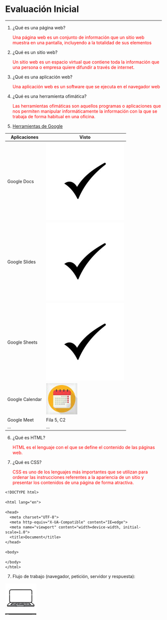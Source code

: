 
# Evaluación Inicial 
________________________________________

1. ¿Qué es una página web? 

    <span style="color:red">Una página web es un conjunto de información que un sitio web muestra en una pantalla, incluyendo a la totalidad de sus elementos 
</span>

2.  ¿Qué es un sitio web?
   
    <span style="color:red"> Un sitio web es un espacio virtual que contiene toda la información que una persona o empresa quiere difundir a través de internet.
</span>

3.  ¿Qué es una aplicación web?
   
    <span style="color:red">Una aplicación web es un software que se ejecuta en el navegador web
    </span>

4.  ¿Qué es una herramienta ofimática? 
   
    <span style="color:red">Las herramientas ofimáticas son aquellos programas o aplicaciones que nos permiten manipular informáticamente la información con la que se trabaja de forma habitual en una oficina.
</span>

5.  [Herramientas de Google](https://www.google.com/intl/es-419/chrome/browser-tools "Herramientas de Google")

| Aplicaciones   | Visto                                                                                 |
| -------------- | --------------------------------------------------------------------------------------- |
| Google Docs    | ![check](https://github.com/raccssoo/SMX2M8UF1A2/blob/main/check.jpg)                |
| Google Slides  | ![check](https://github.com/raccssoo/SMX2M8UF1A2/blob/main/check.jpg)                |
| Google Sheets  | ![check](https://github.com/raccssoo/SMX2M8UF1A2/blob/main/check.jpg)                |
| Google Calendar| ![Calendar](https://github.com/raccssoo/SMX2M8UF1A2/blob/main/calendar.jpg)          |
| Google Meet    | Fila 5, C2                                                                           |
| ...            | ...                                                                                   |



6. ¿Qué es HTML?

    <span style="color:red">HTML es el lenguaje con el que se define el contenido de las páginas web.
</span>

7. ¿Qué es CSS? 

    <span style="color:red">CSS es uno de los lenguajes más importantes que se utilizan para ordenar las instrucciones referentes a la apariencia de un sitio y presentar los contenidos de una página de forma atractiva. 
</span>

```
<!DOCTYPE html>

<html lang="en">

<head>
  <meta charset="UTF-8">
  <meta http-equiv="X-UA-Compatible" content="IE=edge">
  <meta name="viewport" content="width=device-width, initial-scale=1.0">
  <title>Document</title>
</head>

<body>

</body>
</html>
```

7. Flujo de trabajo (navegador, petición, servidor y respuesta):
   
![pc](https://github.com/raccssoo/SMX2M8UF1A2/blob/main/pc.jpg?raw=true "pc")
